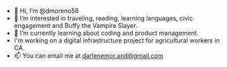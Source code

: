 - 👋 Hi, I’m @dmoreno58
- 👀 I’m interested in traveling, reading, learning languages, civic engagement and Buffy the Vampire Slayer.
- 🌱 I’m currently learning about coding and product management. 
- I'm working on a digital infrastructure project for agricultural workers in CA. 
- 📫 You can email me at darlenemor.and@gmail.com

<!---
dmoreno58/dmoreno58 is a ✨ special ✨ repository because its `README.md` (this file) appears on your GitHub profile.
You can click the Preview link to take a look at your changes.
--->
